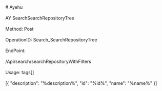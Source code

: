 <br>#     Ayehu</br>
<br>AY SearchSearchRepositoryTree</br>
<br>Method: Post</br>
<br>OperationID: Search_SearchRepositoryTree</br>
<br>EndPoint:</br>
<br>/Api/search/searchRepositoryWithFilters</br>
<br>Usage: tags[]</br>
<br>[{
  "description": "%description%",
  "id": "%id%",
  "name": "%name%"
}]</br>

